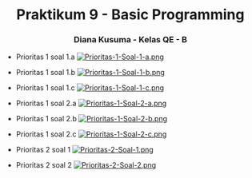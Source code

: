 <h1 align="center">Praktikum 9 - Basic Programming</h1>
<h3 align="center">Diana Kusuma - Kelas QE - B</h3>

- Prioritas 1 soal 1.a
[![Prioritas-1-Soal-1-a.png](https://i.postimg.cc/x8gmXnM4/Prioritas-1-Soal-1-a.png)](https://postimg.cc/xNJ87rsv)

- Prioritas 1 soal 1.b
[![Prioritas-1-Soal-1-b.png](https://i.postimg.cc/XNgdHcmk/Prioritas-1-Soal-1-b.png)](https://postimg.cc/SjJnj8yn)

- Prioritas 1 soal 1.c
[![Prioritas-1-Soal-1-c.png](https://i.postimg.cc/VLGM1sYS/Prioritas-1-Soal-1-c.png)](https://postimg.cc/Xp5XkbB3)

- Prioritas 1 soal 2.a
[![Prioritas-1-Soal-2-a.png](https://i.postimg.cc/KvvLd3yS/Prioritas-1-Soal-2-a.png)](https://postimg.cc/6TgyZ33Y)

- Prioritas 1 soal 2.b
 [![Prioritas-1-Soal-2-b.png](https://i.postimg.cc/tgPVhhFP/Prioritas-1-Soal-2-b.png)](https://postimg.cc/3y8Rh0SJ)

- Prioritas 1 soal 2.c
[![Prioritas-1-Soal-2-c.png](https://i.postimg.cc/L8G1Yyg2/Prioritas-1-Soal-2-c.png)](https://postimg.cc/RWQF2LTD)

- Prioritas 2 soal 1
[![Prioritas-2-Soal-1.png](https://i.postimg.cc/rwD4p6mf/Prioritas-2-Soal-1.png)](https://postimg.cc/G41tM5vD)

- Prioritas 2 soal 2
[![Prioritas-2-Soal-2.png](https://i.postimg.cc/9MCzZsm5/Prioritas-2-Soal-2.png)](https://postimg.cc/SX1ypTYD)

